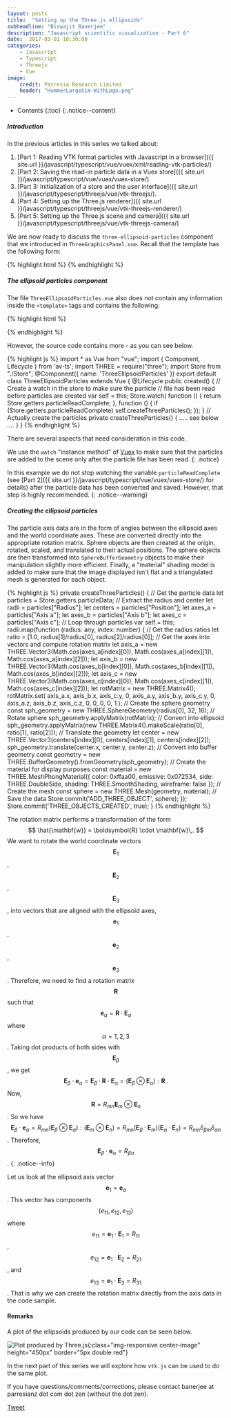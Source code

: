 ```yaml
---
layout: posts
title:  "Setting up the Three.js ellipsoids"
subheadline: "Biswajit Banerjee"
description: "Javascript scientific visualization - Part 6"
date:  2017-03-01 10:30:00
categories:
    - Javascript
    - Typescript
    - Threejs
    - Vue
image:
    credit: Parresia Research Limited
    header: "HummerLargeSim-WithLogo.png"
---
```


- Contents
{:toc}
{:.notice--content}

##### Introduction #####
In the previous articles in this series we talked about:

1. [Part 1: Reading VTK format particles with Javascript in a browser]({{ site.url }}/javascript/typescript/vue/vuex/xml/reading-vtk-particles/)
2. [Part 2: Saving the read-in particle data in a Vuex store]({{ site.url }}/javascript/typescript/vue/vuex/vuex-store/)
3. [Part 3: Initialization of a store and the user interface]({{ site.url }}/javascript/typescript/threejs/vue/vtk-threejs/).
4. [Part 4: Setting up the Three.js renderer]({{ site.url }}/javascript/typescript/threejs/vue/vtk-threejs-renderer/)
5. [Part 5: Setting up the Three.js scene and camera]({{ site.url }}/javascript/typescript/threejs/vue/vtk-threejs-camera/)

We are now ready to discuss the `three-ellipsoid-particles` component that we introduced in 
`ThreeGraphicsPanel.vue`.  Recall that the template has the following form:

{% highlight html %}
<template>
  <div id='three-graphics-container'>
    <div class="uk-card uk-card-default uk-card-large">
      <div class="uk-card-body">
        <three-renderer v-bind:size="{w:500, h:500}">
          <three-scene v-bind:size="size"> 
            <three-camera v-bind:size="size" v-bind:position="{x: 100,  z: 15 }">
            </three-camera>
            <three-ellipsoid-particles> </three-ellipsoid-particles>
          </three-scene>
        </three-renderer>
      </div>
    </div>
  </div>
</template>
{% endhighlight %}

##### The ellipsoid particles component #####
The file `ThreeEllipsoidParticles.vue` also does not contain any information inside the
`<template>` tags and contains the following:

{% highlight html %}
<template> </template>
<script src="./ThreeEllipsoidParticles.ts"> </script>
{% endhighlight %}

However, the source code contains more - as you can see below.

{% highlight js %}
import * as Vue from "vue";
import { Component, Lifecycle } from 'av-ts';
import THREE = require("three");
import Store from "./Store";
@Component({
  name: 'ThreeEllipsoidParticles'
})
export default class ThreeEllipsoidParticles extends Vue {
  @Lifecycle
  public created() {
    // Create a watch in the store to make sure the particle
    // file has been read before particles are created
    var self = this;
    Store.watch(
      function () {
        return Store.getters.particleReadComplete;
      },
      function () {
        if (Store.getters.particleReadComplete)
          self.createThreeParticles();
      });
  }
  // Actually create the particles
  private createThreeParticles() {
    ..... see below ....
  }
}
{% endhighlight %}

There are several aspects that need consideration in this code.

We use the `watch` "instance method" of [Vuex](https://vuex.vuejs.org/en/api.html) to make sure that
the particles are added to the scene only after the particle file has been read.
{: .notice}

In this example
we do not stop watching the variable `particleReadComplete` (see [Part 2]({{ site.url }}/javascript/typescript/vue/vuex/vuex-store/) for details) after the particle data has been converted and saved.  However, that step is highly recommended.
{: .notice--warning}

##### Creating the ellipsoid particles #####
The particle axis data are in the form of angles between the ellipsoid axes and the world coordinate axes.
These are converted directly into the appropriate rotation matrix.  Sphere objects are then created at
the origin, rotated, scaled, and translated to their actual positions.  The sphere objects are then
transformed into `SphereBufferGeometry` objects to make their manipulation slightly more efficient.
Finally, a "material" shading model is added to make sure that the image displayed isn't flat and
a triangulated mesh is generated for each object.

{% highlight js %}
  private createThreeParticles() {
    // Get the particle data
    let particles = Store.getters.particleData;
    // Extract the radius and center
    let radii = particles["Radius"];
    let centers = particles["Position"];
    let axes_a = particles["Axis a"];
    let axes_b = particles["Axis b"];
    let axes_c = particles["Axis c"];
    // Loop through particles
    var self = this;
    radii.map(function (radius: any, index: number) {
      // Get the radius ratios
      let ratio = [1.0, radius[1]/radius[0], radius[2]/radius[0]];
      // Get the axes into vectors and compute rotation matrix
      let axis_a = 
        new THREE.Vector3(Math.cos(axes_a[index][0]), 
                          Math.cos(axes_a[index][1]), 
                          Math.cos(axes_a[index][2]));
      let axis_b = 
        new THREE.Vector3(Math.cos(axes_b[index][0]), 
                          Math.cos(axes_b[index][1]), 
                          Math.cos(axes_b[index][2]));
      let axis_c = 
        new THREE.Vector3(Math.cos(axes_c[index][0]), 
                          Math.cos(axes_c[index][1]), 
                          Math.cos(axes_c[index][2]));
      let rotMatrix = new THREE.Matrix4();
      rotMatrix.set(
        axis_a.x, axis_b.x, axis_c.y, 0,
        axis_a.y, axis_b.y, axis_c.y, 0,
        axis_a.z, axis_b.z, axis_c.z, 0,
        0, 0, 0, 1
        );
      // Create the sphere geometry
      const sph_geometry = new THREE.SphereGeometry(radius[0], 32, 16);
      // Rotate sphere 
      sph_geometry.applyMatrix(rotMatrix);
      // Convert into ellipsoid
      sph_geometry.applyMatrix(new THREE.Matrix4().makeScale(ratio[0], ratio[1], ratio[2]));
      // Translate the geometry
      let center = new THREE.Vector3(centers[index][0], centers[index][1], centers[index][2]);
      sph_geometry.translate(center.x, center.y, center.z);
      // Convert into buffer geometry
      const geometry = new THREE.BufferGeometry().fromGeometry(sph_geometry);
      // Create the material for display purposes
      const material = new THREE.MeshPhongMaterial({
        color: 0xffaa00,
        emissive: 0x072534,
        side: THREE.DoubleSide,
        shading: THREE.SmoothShading,
        wireframe: false
      });
      // Create the mesh
      const sphere = new THREE.Mesh(geometry, material);
      // Save the data
      Store.commit('ADD_THREE_OBJECT', sphere);
    });
    Store.commit('THREE_OBJECTS_CREATED', true);
  }
{% endhighlight %}

The rotation matrix performs a transformation of the form
$$
  \hat{\mathbf{w}} = \boldsymbol{R} \cdot \mathbf{w}\,.
$$
We want to rotate the world coordinate vectors
$$\mathbf{E}_1$$, $$\mathbf{E}_2$$, $$\mathbf{E}_3$$, 
into vectors that are aligned with the ellipsoid axes,
$$\mathbf{e}_1$$, $$\mathbf{e}_2$$, $$\mathbf{e}_3$$. 
Therefore, we need to find a rotation matrix $$\boldsymbol{R}$$
such that $$\mathbf{e}_\alpha = \boldsymbol{R}\cdot\mathbf{E}_\alpha$$
where $$\alpha = 1,2,3$$. Taking dot products of both sides with
$$\mathbf{E}_\beta$$, we get
$$\mathbf{E}_\beta\cdot\mathbf{e}_\alpha =
\mathbf{E}_\beta\cdot\boldsymbol{R}\cdot\mathbf{E}_\alpha = 
(\mathbf{E}_\beta\otimes\mathbf{E}_\alpha):\boldsymbol{R} \,.
$$ Now, $$\boldsymbol{R} = R_{mn} \mathbf{E}_m \otimes \mathbf{E}_n$$.
So we have
$$\mathbf{E}_\beta\cdot\mathbf{e}_\alpha =
  R_{mn} (\mathbf{E}_\beta\otimes\mathbf{E}_\alpha): (\mathbf{E}_m \otimes \mathbf{E}_n)
  = R_{mn} (\mathbf{E}_\beta\cdot\mathbf{E}_m) (\mathbf{E}_\alpha \cdot \mathbf{E}_n)
  = R_{mn} \delta_{\beta m} \delta_{\alpha n}$$.
Therefore, $$ \mathbf{E}_\beta\cdot\mathbf{e}_\alpha = R_{\beta\alpha}$$.
{: .notice--info}

Let us look at the ellipsoid axis vector $$\mathbf{e}_1 = \mathbf{e}_a$$.  This vector has
components $$(e_{11}, e_{12}, e_{13})$$ where $$e_{11} = \mathbf{e}_1 \cdot \mathbf{E}_1 = R_{11}$$,
$$e_{12} = \mathbf{e}_1 \cdot \mathbf{E}_2 = R_{21}$$, and $$e_{13} = \mathbf{e}_1 \cdot \mathbf{E}_3 = R_{31}$$.  That is why we can create the rotation matrix directly from the axis data in
the code sample.

#### Remarks ####
A plot of the ellipsoids produced by our code can be seen below.

![Plot produced by Three.js]({{site.url}}/assets/blogimg/ThreeGraphicsPanel.jpg){:class="img-responsive center-image" height="450px" border="5px double red"}

In the next part of this series we will explore how `vtk.js` can be used to do the same plot.

If you have questions/comments/corrections, please contact banerjee at parresianz dot com dot zen (without the dot zen).


<a class="twitter-share-button" href="https://twitter.com/intent/tweet" data-via="parresianz"> Tweet</a>
<script src="//platform.linkedin.com/in.js" type="text/javascript">
  lang: en_US
</script>
<script type="IN/Share" data-counter="right"></script>

